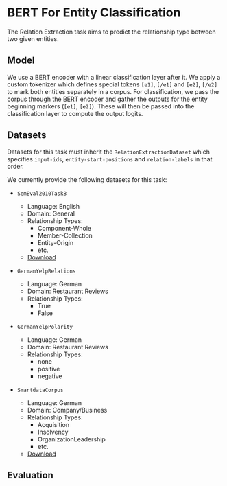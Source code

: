 # BERT For Entity Classification

The Relation Extraction task aims to predict the relationship type between two given entities.

## Model

We use a BERT encoder with a linear classification layer after it. We apply a custom tokenizer which defines special tokens `[e1]`, `[/e1]` and `[e2]`, `[/e2]` to mark both entities separately in a corpus. For classification, we pass the corpus through the BERT encoder and gather the outputs for the entity beginning markers (`[e1]`, `[e2]`). These will then be passed into the classification layer to compute the output logits.

## Datasets

Datasets for this task must inherit the `RelationExtractionDataset` which specifies `input-ids`, `entity-start-positions` and `relation-labels` in that order.

We currently provide the following datasets for this task:

- `SemEval2010Task8`
    - Language: English
    - Domain: General
    - Relationship Types: 
        - Component-Whole
        - Member-Collection
        - Entity-Origin
        - etc.
    - [Download](http://alt.qcri.org/semeval2015/task12/index.php?id=data-and-tools)

- `GermanYelpRelations`
    - Language: German
    - Domain: Restaurant Reviews
    - Relationship Types:
        - True
        - False

- `GermanYelpPolarity`
    - Language: German
    - Domain: Restaurant Reviews
    - Relationship Types:
        - none
        - positive
        - negative

- `SmartdataCorpus`
    - Language: German
    - Domain: Company/Business
    - Relationship Types:
        - Acquisition
        - Insolvency
        - OrganizationLeadership
        - etc.
    - [Download](https://github.com/DFKI-NLP/smartdata-corpus/tree/master/v2_20190802)

## Evaluation